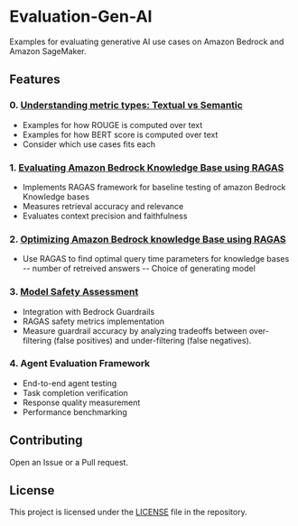 # Evaluation-Gen-AI
Examples for evaluating generative AI use cases on Amazon Bedrock and Amazon SageMaker.

## Features

### 0. [Understanding metric types: Textual vs Semantic](./metrics_examples.ipynb)
- Examples for how ROUGE is computed over text
- Examples for how BERT score is computed over text
- Consider which use cases fits each

### 1. [Evaluating Amazon Bedrock Knowledge Base using RAGAS](./knowledge_base_basic_ragas_evaluation.ipynb)
- Implements RAGAS framework for baseline testing of amazon Bedrock Knowledge bases
- Measures retrieval accuracy and relevance
- Evaluates context precision and faithfulness

### 2. [Optimizing Amazon Bedrock knowledge Base using RAGAS](./optimize_knowledge_using_ragas_evaluation.ipynb)
- Use RAGAS to find optimal query time parameters for knowledge bases
-- number of retreived answers
-- Choice of generating model

### 3. [Model Safety Assessment](https://github.com/gilinachum/ragas-evaluation-and-bedrock-guardrails/blob/main/evaluate_prod_readiness.ipynb)
- Integration with Bedrock Guardrails
- RAGAS safety metrics implementation
- Measure guardrail accuracy by analyzing tradeoffs between over-filtering (false positives) and under-filtering (false negatives).

### 4. Agent Evaluation Framework
- End-to-end agent testing
- Task completion verification
- Response quality measurement
- Performance benchmarking

## Contributing
Open an Issue or a Pull request.

## License
This project is licensed under the [LICENSE](LICENSE) file in the repository.
```